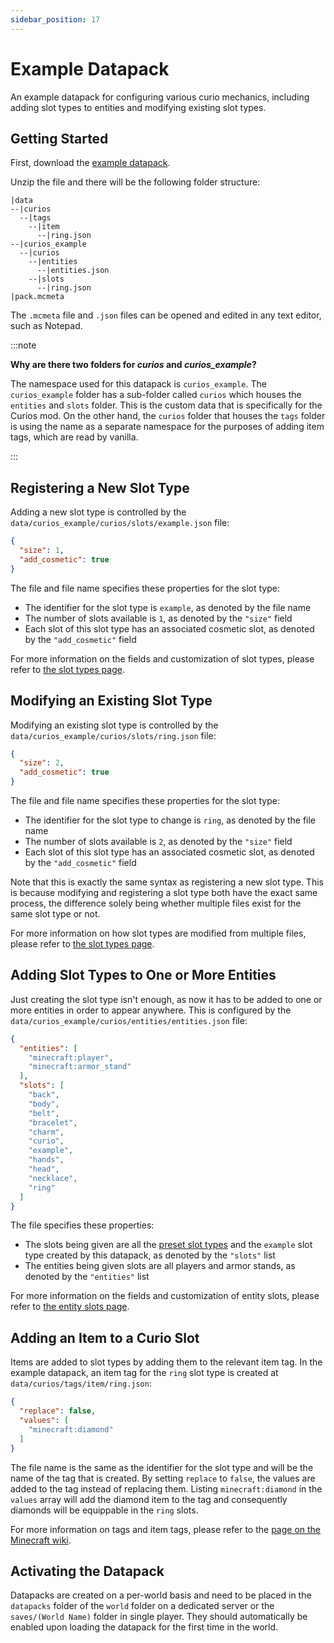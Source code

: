 ```yaml
---
sidebar_position: 17
---
```


# Example Datapack

An example datapack for configuring various curio mechanics, including adding slot types to entities and modifying
existing slot types.

## Getting Started

First, download the [example datapack](../../assets/curios_example.zip).

Unzip the file and there will be the following folder structure:

```
|data
--|curios
  --|tags
    --|item
      --|ring.json
--|curios_example
  --|curios
    --|entities
      --|entities.json
    --|slots
      --|ring.json
|pack.mcmeta
```

The `.mcmeta` file and `.json` files can be opened and edited in any text editor, such as Notepad.

:::note

**Why are there two folders for *curios* and *curios_example*?**

The namespace used for this datapack is `curios_example`. The `curios_example` folder has a sub-folder called `curios`
which houses the `entities` and `slots` folder. This is the custom data that is specifically for the Curios mod. On the
other hand, the `curios` folder that houses the `tags` folder is using the name as a separate namespace for the purposes
of adding item tags, which are read by vanilla.

:::

## Registering a New Slot Type

Adding a new slot type is controlled by the `data/curios_example/curios/slots/example.json` file:

```json
{
  "size": 1,
  "add_cosmetic": true
}
```
The file and file name specifies these properties for the slot type:
* The identifier for the slot type is `example`, as denoted by the file name
* The number of slots available is `1`, as denoted by the `"size"` field
* Each slot of this slot type has an associated cosmetic slot, as denoted by the `"add_cosmetic"` field

For more information on the fields and customization of slot types, please refer to [the slot types page](slot-register.md).

## Modifying an Existing Slot Type

Modifying an existing slot type is controlled by the `data/curios_example/curios/slots/ring.json` file:

```json
{
  "size": 2,
  "add_cosmetic": true
}
```
The file and file name specifies these properties for the slot type:
* The identifier for the slot type to change is `ring`, as denoted by the file name
* The number of slots available is `2`, as denoted by the `"size"` field
* Each slot of this slot type has an associated cosmetic slot, as denoted by the `"add_cosmetic"` field

Note that this is exactly the same syntax as registering a new slot type. This is because modifying and registering a
slot type both have the exact same process, the difference solely being whether multiple files exist for the same slot
type or not.

For more information on how slot types are modified from multiple files, please refer to [the slot types page](slot-register.md).

## Adding Slot Types to One or More Entities

Just creating the slot type isn't enough, as now it has to be added to one or more entities in order to appear anywhere.
This is configured by the `data/curios_example/curios/entities/entities.json` file:

```json
{
  "entities": [
    "minecraft:player",
    "minecraft:armor_stand"
  ],
  "slots": [
    "back",
    "body",
    "belt",
    "bracelet",
    "charm",
    "curio",
    "example",
    "hands",
    "head",
    "necklace",
    "ring"
  ]
}
```
The file specifies these properties:
* The slots being given are all the [preset slot types](preset-slots.md) and the `example` slot type created by this
datapack, as denoted by the `"slots"` list
* The entities being given slots are all players and armor stands, as denoted by the `"entities"` list

For more information on the fields and customization of entity slots, please refer to [the entity slots page](entity-register.mdx).

## Adding an Item to a Curio Slot

Items are added to slot types by adding them to the relevant item tag. In the example datapack, an item tag for the
`ring` slot type is created at `data/curios/tags/item/ring.json`:

```json
{
  "replace": false,
  "values": [
    "minecraft:diamond"
  ]
}
```

The file name is the same as the identifier for the slot type and will be the name of the tag that is created. By
setting `replace` to `false`, the values are added to the tag instead of replacing them. Listing `minecraft:diamond` in
the `values` array will add the diamond item to the tag and consequently diamonds will be equippable in the `ring` slots.

For more information on tags and item tags, please refer to the [page on the Minecraft wiki](https://minecraft.wiki/w/Tag).

## Activating the Datapack

Datapacks are created on a per-world basis and need to be placed in the `datapacks` folder of the `world` folder on a
dedicated server or the `saves/(World Name)` folder in single player. They should automatically be enabled upon loading
the datapack for the first time in the world.
